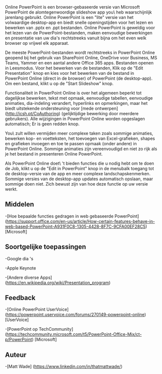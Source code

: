 
Online PowerPoint is een browser-gebaseerde versie van Microsoft PowerPoint
de alomtegenwoordige slideshow app you\ heb waarschijnlijk jarenlang gebruikt.
Online PowerPoint is een \"lite\" versie van het volwaardige desktop-app
en biedt snelle openingstijden voor het lezen en bewerken van .pptx en .ppt
bestanden. Online PowerPoint is geweldig voor het lezen van de PowerPoint-bestanden, maken
eenvoudige bewerkingen en presentatie van uw dia's rechtstreeks vanuit bijna om het even welk
browser op vrijwel elk apparaat.

De meeste PowerPoint-bestanden wordt rechtstreeks in PowerPoint Online geopend bij het gebruik van
SharePoint Online, OneDrive voor Business, MS Teams, Yammer en een aantal
andere Office 365 apps. Bestanden openen in Leesmodus. Voor het bewerken van de bestanden,
Klik op de \"Edit Presentation\" knop en kies voor het bewerken van de
bestand in PowerPoint Online (direct in de browser) of PowerPoint (de
desktop-app). Om een bestand, klikt u op de \"Start Slideshow\" knop.

Functionaliteit in PowerPoint Online is over het algemeen beperkt tot dagelijkse
bewerken, tekst met opmaak, eenvoudige tabellen, eenvoudige animaties, dia-indeling
verandert, hyperlinks en opmerkingen, maar het biedt uitstekende ondersteuning
voor [mede ontwerpen] (http://icsh.pt/CoAuthoring) (gelijktijdige bewerking door
meerdere gebruikers). Alle wijzigingen in PowerPoint Online worden opgeslagen
automatisch; Er is geen redden knop.

You\ zult willen vermijden meer complexe taken zoals sommige animaties, bewerken
kop- en voetteksten, het toevoegen van Excel-grafieken, shapes en grafieken invoegen
en toe te passen opmaak (onder andere) in PowerPoint Online. Sommige
animaties zijn vereenvoudigd en niet zo rijk als je het bestand in presenteren
Online PowerPoint.

Als PowerPoint Online doet\ 't bieden functies die u nodig hebt om te doen de
Job, klikt u op de \"Edit in PowerPoint\" knop in de menubalk
toegang tot de desktop-versie van de app en meer complexe landschapskenmerken.
Sommige versies van de desktop-app updates automatisch opslaan, maar sommige doen
niet. Zich bewust zijn van hoe deze functie op uw versie werkt.

Middelen
---------

-[Hoe bepaalde functies gedragen in web gebaseerde
    PowerPoint] (https://support.office.com/en-us/article/How-certain-features-behave-in-web-based-PowerPoint-A931F0C8-1305-4428-8F7C-9CFA00EF28C5)
    \[Microsoft\]

Soortgelijke toepassingen
--------------------

-Google dia 's

-Apple Keynote

-[Andere diverse
    Apps] (https://en.wikipedia.org/wiki/Presentation_program)

Feedback
---------

-[Online PowerPoint UserVoice] (https://powerpoint.uservoice.com/forums/270149-powerpoint-online)
    \[UserVoice\]

-[PowerPoint op TechCommunity] (https://techcommunity.microsoft.com/t5/PowerPoint-Office-Mix/ct-p/PowerPoint)
    \[Microsoft\]

Auteur
---------

-[Matt Wade] (https://www.linkedin.com/in/thatmattwade/)


